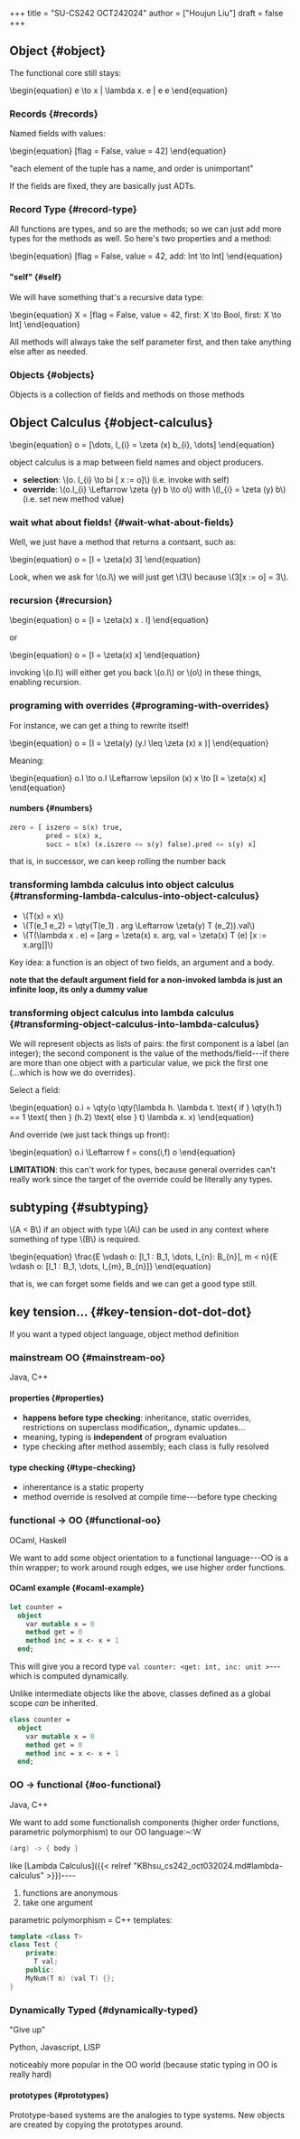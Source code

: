 +++
title = "SU-CS242 OCT242024"
author = ["Houjun Liu"]
draft = false
+++

## Object {#object}

The functional core still stays:

\begin{equation}
e \to x | \lambda  x. e | e e
\end{equation}


### Records {#records}

Named fields with values:

\begin{equation}
[flag = False, value = 42]
\end{equation}

"each element of the tuple has a name, and order is unimportant"

If the fields are fixed, they are basically just ADTs.


### Record Type {#record-type}

All functions are types, and so are the methods; so we can just add more types for the methods as well. So here's two properties and a method:

\begin{equation}
[flag = False, value = 42, add: Int \to Int]
\end{equation}


#### "self" {#self}

We will have something that's a recursive data type:

\begin{equation}
X = [flag = False, value = 42, first: X \to Bool, first: X \to Int]
\end{equation}

All methods will always take the self parameter first, and then take anything else after as needed.


### Objects {#objects}

Objects is a collection of fields and methods on those methods


## Object Calculus {#object-calculus}

\begin{equation}
o = [\dots, l\_{i} = \zeta (x) b\_{i}, \dots]
\end{equation}

object calculus is a map between field names and object producers.

-   **selection**: \\(o. l\_{i} \to  bi [ x := o]\\) (i.e. invoke with self)
-   **override**: \\(o.l\_{i} \Leftarrow \zeta (y) b \to  o\\) with \\(l\_{i} = \zeta (y) b\\) (i.e. set new method value)


### wait what about fields! {#wait-what-about-fields}

Well, we just have a method that returns a contsant, such as:

\begin{equation}
o = [l = \zeta(x) 3]
\end{equation}

Look, when we ask for \\(o.l\\) we will just get \\(3\\) because \\(3[x := o] = 3\\).


### recursion {#recursion}

\begin{equation}
o = [l = \zeta(x) x . l]
\end{equation}

or

\begin{equation}
o = [l = \zeta(x) x]
\end{equation}

invoking \\(o.l\\) will either get you back \\(o.l\\) or \\(o\\) in these things, enabling recursion.


### programing with overrides {#programing-with-overrides}

For instance, we can get a thing to rewrite itself!

\begin{equation}
o = [I = \zeta(y) (y.l \leq \zeta (x) x )]
\end{equation}

Meaning:

\begin{equation}
o.l \to  o.l \Leftarrow  \epsilon (x) x \to  [I = \zeta(x) x]
\end{equation}


#### numbers {#numbers}

```python
zero = [ iszero = s(x) true,
         pred = s(x) x,
         succ = s(x) (x.iszero <= s(y) false).pred <= s(y) x]
```

that is, in successor, we can keep rolling the number back


### transforming lambda calculus into object calculus {#transforming-lambda-calculus-into-object-calculus}

-   \\(T(x) = x\\)
-   \\(T(e\_1 e\_2) = \qty(T(e\_1) . arg \Leftarrow \zeta(y) T (e\_2)).val\\)
-   \\(T(\lambda  x . e) = [arg = \zeta(x) x. arg, val = \zeta(x) T (e) [x := x.arg]]\\)

Key idea: a function is an object of two fields, an argument and a body.

**note that the default argument field for a non-invoked lambda is just an infinite loop, its only a dummy value**


### transforming object calculus into lambda calculus {#transforming-object-calculus-into-lambda-calculus}

We will represent objects as lists of pairs: the first component is a label (an integer); the second component is the value of the methods/field---if there are more than one object with a particular value, we pick the first one (...which is how we do overrides).

Select a field:

\begin{equation}
o.i = \qty(o \qty(\lambda h. \lambda t. \text{ if } \qty(h.1) == 1 \text{ then } (h.2) \text{ else } t) \lambda x. x)
\end{equation}

And override (we just tack things up front):

\begin{equation}
o.i \Leftarrow f = cons(i,f) o
\end{equation}

**LIMITATION**: this can't work for types, because general overrides can't really work since the target of the override could be literally any types.


## subtyping {#subtyping}

\\(A < B\\) if an object with type \\(A\\) can be used in any context where something of type \\(B\\) is required.

\begin{equation}
\frac{E \vdash o: [l\_1 : B\_1, \dots, l\_{n}: B\_{n}], m < n}{E \vdash o: [l\_1 : B\_1, \dots, l\_{m}, B\_{n}]}
\end{equation}

that is, we can forget some fields and we can get a good type still.


## key tension... {#key-tension-dot-dot-dot}

If you want a typed object language, object method definition


### mainstream OO {#mainstream-oo}

Java, C++


#### properties {#properties}

-   **happens before type checking**: inheritance, static overrides, restrictions on superclass modification,, dynamic updates...
-   meaning, typing is **independent** of program evaluation
-   type checking after method assembly; each class is fully resolved


#### type checking {#type-checking}

-   inherentance is a static property
-   method override is resolved at compile time---before type checking


### functional -&gt; OO {#functional-oo}

OCaml, Haskell

We want to add some object orientation to a functional language---OO is a thin wrapper; to work around rough edges, we use higher order functions.


#### OCaml example {#ocaml-example}

```ocaml
let counter =
  object
    var mutable x = 0
    method get = 0
    method inc = x <- x + 1
  end;
```

This will give you a record type `val counter: <get: int, inc: unit >`---which is computed dynamically.

Unlike intermediate objects like the above, classes defined as a global scope _can_ be inherited.

```ocaml
class counter =
  object
    var mutable x = 0
    method get = 0
    method inc = x <- x + 1
  end;
```


### OO -&gt; functional {#oo-functional}

Java, C++

We want to add some functionalish components (higher order functions, parametric polymorphism) to our OO language:~:W

```java
(arg) -> { body }
```

like [Lambda Calculus]({{< relref "KBhsu_cs242_oct032024.md#lambda-calculus" >}})----

1.  functions are anonymous
2.  take one argument

parametric polymorphism = C++ templates:

```C++
template <class T>
class Test {
    private:
      T val;
    public:
    MyNum(T n) (val T) {};
}
```


### Dynamically Typed {#dynamically-typed}

"Give up"

Python, Javascript, LISP

noticeably more popular in the OO world (because static typing in OO is really hard)


#### prototypes {#prototypes}

Prototype-based systems are the analogies to type systems. New objects are created by copying the prototypes around.

